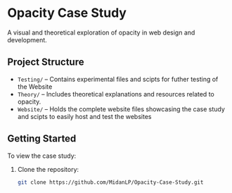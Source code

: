 # Opacity Case Study

A visual and theoretical exploration of opacity in web design and development.

## Project Structure

- `Testing/` – Contains experimental files and scipts for futher testing of the Website
- `Theory/` – Includes theoretical explanations and resources related to opacity.
- `Website/` – Holds the complete website files showcasing the case study and scipts to easily host and test the websites

##  Getting Started

To view the case study:

1. Clone the repository:
   ```bash
   git clone https://github.com/MidanLP/Opacity-Case-Study.git
